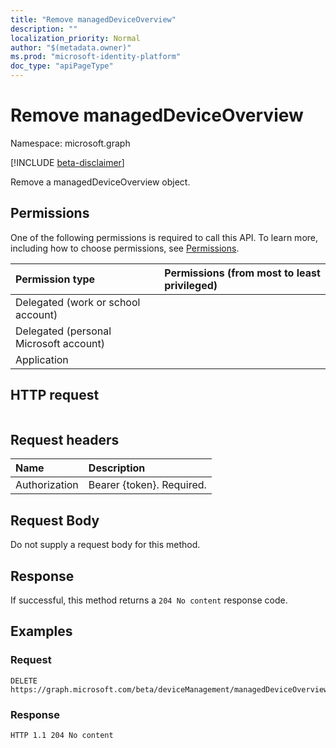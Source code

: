 ```yaml
---
title: "Remove managedDeviceOverview"
description: ""
localization_priority: Normal
author: "$(metadata.owner)"
ms.prod: "microsoft-identity-platform"
doc_type: "apiPageType"
---
```


# Remove managedDeviceOverview

Namespace: microsoft.graph

[!INCLUDE [beta-disclaimer](../../includes/beta-disclaimer.md)]

Remove a managedDeviceOverview object.

## Permissions

One of the following permissions is required to call this API. To learn more, including how to choose permissions, see [Permissions](/graph/permissions-reference).

| Permission type                        | Permissions (from most to least privileged) |
| :------------------------------------- | :------------------------------------------ |
| Delegated (work or school account)     |                                             |
| Delegated (personal Microsoft account) |                                             |
| Application                            |                                             |

## HTTP request

<!-- {
  "blockType": "ignored"
}
-->

```http

```

## Request headers

| Name          | Description               |
| :------------ | :------------------------ |
| Authorization | Bearer {token}. Required. |

## Request Body

<!-- Actions and Functions -->

<!-- CRUD Methods -->

Do not supply a request body for this method.

## Response

If successful, this method returns a `204 No content` response code.

## Examples

### Request

<!-- {
  "blockType": "request",
  "name": "remove_manageddeviceoverview"
}
-->

```http
DELETE https://graph.microsoft.com/beta/deviceManagement/managedDeviceOverview

```

### Response

<!-- {
  "blockType": "response",
  "truncated": true,
  "@odata.type": "$(this.ReturnTypeFullName)"
}
-->

```http
HTTP 1.1 204 No content

```
